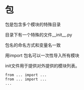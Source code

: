 # 包

包是包含多个模块的特殊目录

目录下有一个特殊的文件\__init\_\_.py

包名的命名方式和变量名一致



用import 包名可以一次性导入所有模块



init文件用于提供对外提供的模块列表。

```
from ... import ...
from ... import ...
...
```

